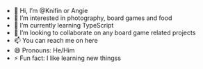 - 👋 Hi, I’m @Knifin or Angie
- 👀 I’m interested in photography, board games and food
- 🌱 I’m currently learning TypeScript
- 💞️ I’m looking to collaborate on any board game related projects
- 📫 You can reach me on here
- 😄 Pronouns: He/Him
- ⚡ Fun fact: I like learning new thingss
